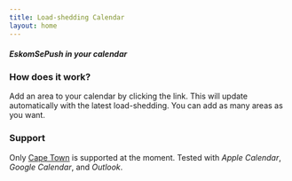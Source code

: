 ```yaml
---
title: Load-shedding Calendar
layout: home
---
```


#### _EskomSePush in your calendar_

### How does it work?
Add an area to your calendar by clicking the link. This will update automatically with the latest load-shedding. You can add as many areas as you want.


### Support
Only [Cape Town](https://www.capetown.gov.za/Family%20and%20home/Residential-utility-services/Residential-electricity-services/Load-shedding-and-outages) is supported at the moment.
Tested with _Apple Calendar_, _Google Calendar_, and _Outlook_.
